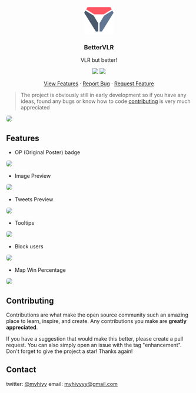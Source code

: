 <!-- PROJECT LOGO -->
<br/>
<div align="center">
  <a href="https://github.com/myhiy/BetterVLR">
    <img src="logo.png" alt="Logo" width="80" height="80">
  </a>

  <h3 align="center">BetterVLR</h3>
  <p align="center">
    VLR but better!
    <p align="center">
      <a href="https://chrome.google.com/webstore/detail/bettervlr/cmdelclhhmllfeciclafkfafhcjggple"><img src="https://i.imgur.com/b6al3Pc.png"></a>
      <a href="https://addons.mozilla.org/firefox/addon/bettervlr"><img src="https://i.imgur.com/xIe2Ak9.png"></a>
    </p>
    <a href="https://github.com/myhiy/BetterVLR#features">View Features</a>
    ·
    <a href="https://github.com/myhiy/BetterVLR/issues">Report Bug</a>
    ·
    <a href="https://github.com/myhiy/BetterVLR/issues">Request Feature</a>
  </p>
</div>

> The project is obviously still in early development so if you have any ideas, found any bugs or know how to code [contributing](https://github.com/myhiy/BetterVLR#contributing) is very much appreciated

<!-- ABOUT THE PROJECT -->

<a href="https://github.com/myhiy/BetterVLR"><img src="https://i.imgur.com/sLF5G5L.png" style="border-radius: 5px;"></a>

## Features

- OP (Original Poster) badge

<img src="https://i.imgur.com/dMMzsfU.png" style="border-radius: 5px;">

- Image Preview

<img src="https://i.imgur.com/r23m8sg.png" style="border-radius: 5px;">

- Tweets Preview

<img src="https://i.imgur.com/mFX2p5A.png" style="border-radius: 5px;">

- Tooltips

<img src="https://i.imgur.com/SBQyBEb.png" style="border-radius: 5px;">

- Block users

<img src="https://i.imgur.com/wXlWEmc.png" style="border-radius: 5px;">

- Map Win Percentage

<img src="https://i.imgur.com/jU6mFeK.png" style="border-radius: 5px;">

<!-- CONTRIBUTING -->

## Contributing

Contributions are what make the open source community such an amazing place to learn, inspire, and create. Any contributions you make are **greatly appreciated**.

If you have a suggestion that would make this better, please create a pull request. You can also simply open an issue with the tag "enhancement".
Don't forget to give the project a star! Thanks again!

<!-- CONTACT -->

## Contact

twitter: [@myhiyy](https://twitter.com/myhiyy)
email: myhiyyyy@gmail.com
